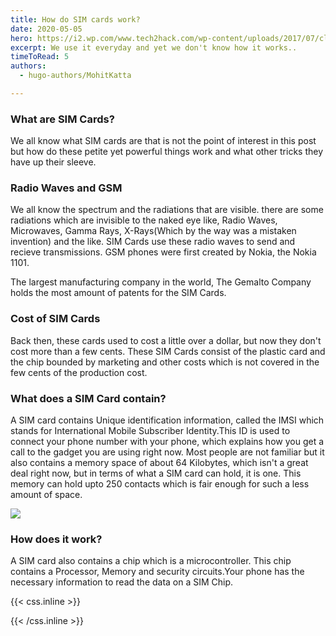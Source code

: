 ```yaml
---
title: How do SIM cards work?
date: 2020-05-05
hero: https://i2.wp.com/www.tech2hack.com/wp-content/uploads/2017/07/clone-sim-card-sim-insert.jpg?resize=640%2C360&ssl=1
excerpt: We use it everyday and yet we don't know how it works..
timeToRead: 5
authors:
  - hugo-authors/MohitKatta

---
```

### What are SIM Cards?

We all know what SIM cards are that is not the point of interest in this post but how do these petite yet powerful things work and what other tricks they have up their sleeve.

### Radio Waves and GSM

We all know the spectrum and the radiations that are visible. there are some radiations which are invisible to the naked eye like, Radio Waves, Microwaves, Gamma Rays, X-Rays(Which by the way was a mistaken invention) and the like. SIM Cards use these radio waves to send and recieve transmissions. GSM phones were first created by Nokia, the Nokia 1101.

The largest manufacturing company in the world, The Gemalto Company holds the most amount of patents for the SIM Cards.

### Cost of SIM Cards

Back then, these cards used to cost a little over a dollar, but now they don't cost more than a few cents. These SIM Cards consist of the plastic card and the chip bounded by marketing and other costs which is not covered in the few cents of the production cost.

### What does a SIM Card contain?

A SIM card contains Unique identification information, called the IMSI which stands for International Mobile Subscriber Identity.This ID is used to connect your phone number with your phone, which explains how you get a call to the gadget you are using right now. 
Most people are not familiar but it also contains a memory space of about 64 Kilobytes, which isn't a great deal right now, but in terms of what a SIM card can hold, it is one. This memory can hold upto 250 contacts which is fair enough for such a less amount of space.

![](https://qph.fs.quoracdn.net/main-qimg-d73b3c4ed922cdf5794056ce4294e4f7.webp)

### How does it work?

A SIM card also contains a chip which is a microcontroller. This chip contains a Processor, Memory and security circuits.Your phone has the necessary information to read the data on a SIM Chip.


{{< css.inline >}}
<style>
.canon { background: white; width: 100%; height: auto;}
</style>
{{< /css.inline >}}
